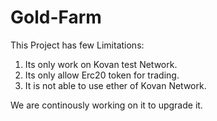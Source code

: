 # Gold-Farm
This Project has few Limitations:

1. Its only work on Kovan test Network.
2. Its only allow Erc20 token for trading.
3. It is not able to use ether of Kovan Network.

We are continously working on it to upgrade it.
